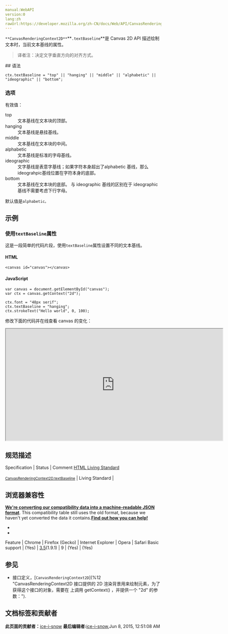 ```yaml
---
manual:WebAPI
version:0
lang:zh
rawUrl:https://developer.mozilla.org/zh-CN/docs/Web/API/CanvasRenderingContext2D/textBaseline
---
```






`**CanvasRenderingContext2D**`**`.textBaseline`**是 Canvas 2D API 描述绘制文本时，当前文本基线的属性。

<blockquote>

译者注：决定文字垂直方向的对齐方式。

</blockquote>
## 语法<a name="语法"></a>

```
ctx.textBaseline = "top" || "hanging" || "middle" || "alphabetic" || "ideographic" || "bottom";

```

### 选项<a name="选项"></a>


有效值：

<dl><dt id=''>top</dt><dd>文本基线在文本块的顶部。</dd><dt id=''>hanging</dt><dd>文本基线是悬挂基线。</dd><dt id=''>middle</dt><dd>文本基线在文本块的中间。</dd><dt id=''>alphabetic</dt><dd>文本基线是标准的字母基线。</dd><dt id=''>ideographic</dt><dd>文字基线是表意字基线；如果字符本身超出了alphabetic 基线，那么ideograhpic基线位置在字符本身的底部。</dd><dt id=''>bottom</dt><dd>文本基线在文本块的底部。 与 ideographic 基线的区别在于 ideographic 基线不需要考虑下行字母。</dd></dl>

默认值是`alphabetic。`


## 示例<a name="示例"></a>

### 使用`textBaseline`属性<a name="Using_the_textBaseline_property"></a>


这是一段简单的代码片段，使用`textBaseline`属性设置不同的文本基线。


#### HTML<a name="HTML"></a>

```
<canvas id="canvas"></canvas>
```

#### JavaScript<a name="JavaScript"></a>

```
var canvas = document.getElementById("canvas");
var ctx = canvas.getContext("2d");

ctx.font = "48px serif";
ctx.textBaseline = "hanging";
ctx.strokeText("Hello world", 0, 100);
```


修改下面的代码并在线查看 canvas 的变化：



<iframe src='https://mdn.mozillademos.org/zh-CN/docs/Web/API/CanvasRenderingContext2D/textBaseline$samples/Playable_code?revision=813521' width='700' height='360'></iframe>



## 规范描述<a name="规范描述"></a>
Specification | Status | Comment 
[HTML Living Standard<br></br><small>CanvasRenderingContext2D.textBaseline</small>](%23659 "") | Living Standard |  


## 浏览器兼容性<a name="浏览器兼容性"></a>


**[We&#39;re converting our compatibility data into a machine-readable JSON format](%3344 "")**. This compatibility table still uses the old format, because we haven&#39;t yet converted the data it contains.**[Find out how you can help!](%3392 "")**


* 
* 
Feature | Chrome | Firefox (Gecko) | Internet Explorer | Opera | Safari 
Basic support | (Yes) | [3.5](%3393 "Released on 2009-06-30.")(1.9.1) | 9 | (Yes) | (Yes) 




## 参见<a name="参见"></a>

* 接口定义，[`CanvasRenderingContext2D`](%12 "CanvasRenderingContext2D 接口提供的 2D 渲染背景用来绘制<canvas>元素，为了获得这个接口的对象，需要在 <canvas> 上调用 getContext() ，并提供一个 "2d" 的参数：").



## 文档标签和贡献者
**此页面的贡献者：**[ice-i-snow](%4741 "")
**最后编辑者:**[ice-i-snow](%4741 ""),<time>Jun 8, 2015, 12:51:08 AM</time>


